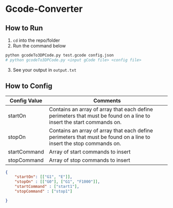 # Gcode-Converter
## How to Run
1. `cd` into the repo/folder
2. Run the command below
```bash
python gcodeTo3DPCode.py test.gcode config.json
# python gcodeTo3DPCode.py <input gCode file> <config file>
```
3. See your output in `output.txt`

## How to Config

| Config Value  | Comments      |
| ------------- | ------------- |
| startOn       | Contains an array of array that each define perimeters that must be found on a line to insert the start commands on. |
| stopOn        | Contains an array of array that each define perimeters that must be found on a line to insert the stop commands on. |
| startCommand  | Array of start commands to insert | 
| stopCommand   | Array of stop commands to insert | 

```json
{
    "startOn": [["G1", "E"]],
    "stopOn" : [["G0"], ["G1", "F1000"]],
    "startCommand" : ["start1"],
    "stopCommand" : ["stop1"]

}
```
